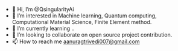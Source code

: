 - 👋 Hi, I’m @QsingularityAi
- 👀 I’m interested in Machine learning, Quantum computing, Computational Material Science, Finite Element method.
- 🌱 I’m currently learning ..
- 💞️ I’m looking to collaborate on open source project contribution.
- 📫 How to reach me aanuragtrivedi007@gmail.com

<!---
QsingularityAi/QsingularityAi is a ✨ special ✨ repository because its `README.md` (this file) appears on your GitHub profile.
You can click the Preview link to take a look at your changes.
--->
